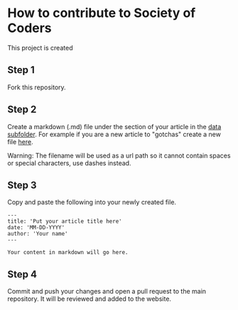 # How to contribute to Society of Coders
This project is created 

## Step 1
Fork this repository.

## Step 2
Create a markdown (.md) file under the section of your article in the [data subfolder](https://github.com/nighthawkcoders/csa-society/tree/main/website/data).
For example if you are a new article to "gotchas" create a new file [here](https://github.com/nighthawkcoders/csa-society/tree/main/website/data/gotchas).

Warning: The filename will be used as a url path so it cannot contain spaces or special characters, use dashes instead.

## Step 3
Copy and paste the following into your newly created file.

```
---
title: 'Put your article title here'
date: 'MM-DD-YYYY'
author: 'Your name'
---

Your content in markdown will go here.
```

## Step 4
Commit and push your changes and open a pull request to the main repository. It will be reviewed and added to the website.